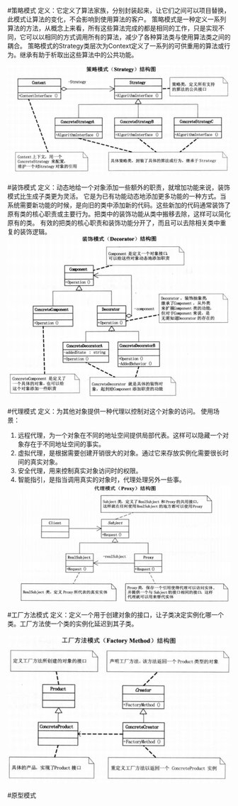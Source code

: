 #策略模式
定义：它定义了算法家族，分别封装起来，让它们之间可以项目替换，此模式让算法的变化，不会影响到使用算法的客户。
策略模式是一种定义一系列算法的方法，从概念上来看，所有这些算法完成的都是相同的工作，只是实现不同，它可以以相同的方式调用所有的算法，减少了各种算法类与使用算法类之间的耦合。
策略模式的Strategy类层次为Context定义了一系列的可供重用的算法或行为。继承有助于析取出这些算法中的公共功能。


![Alt text](image.png)

#装饰模式
定义：动态地给一个对象添加一些额外的职责，就增加功能来说，装饰模式比生成子类更为灵活。
它是为已有功能动态地添加更多功能的一种方式。当系统需要新功能的时候，是向旧的类中添加新的代码。这些新加的代码通常装饰了原有类的核心职责或主要行为。把类中的装饰功能从类中搬移去除，这样可以简化原有的类。
有效的把类的核心职责和装饰功能分开了，而且可以去除相关类中重复的装饰逻辑。
![Alt text](image-1.png)

#代理模式
定义：为其他对象提供一种代理以控制对这个对象的访问。
使用场景：
1. 远程代理，为一个对象在不同的地址空间提供局部代表。这样可以隐藏一个对象存在于不同地址空间的事实。
2. 虚拟代理，是根据需要创建开销很大的对象。通过它来存放实例化需要很长时间的真实对象。
3. 安全代理，用来控制真实对象访问时的权限。
4. 智能指引，是指当调用真实的对象时，代理处理另外一些事。
![Alt text](image-2.png)

#工厂方法模式
定义：定义一个用于创建对象的接口，让子类决定实例化哪一个类。工厂方法使一个类的实例化延迟到其子类。

![Alt text](image-3.png)

#原型模式
